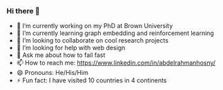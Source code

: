 ### Hi there 👋

- 🔭 I’m currently working on my PhD at Brown University
- 🌱 I’m currently learning graph embedding and reinforcement learning
- 👯 I’m looking to collaborate on cool research projects
- 🤔 I’m looking for help with web design 
- 💬 Ask me about how to fail fast
- 📫 How to reach me: https://www.linkedin.com/in/abdelrahmanhosny/
- 😄 Pronouns: He/His/Him
- ⚡ Fun fact: I have visited 10 countries in 4 continents
